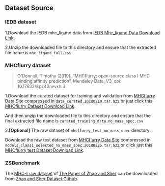 
## Dataset Source

### IEDB dataset
1.Download the IEDB mhc_ligand data from [IEDB Mhc_ligand Data Download Link](https://www.iedb.org/downloader.php?file_name=doc/mhc_ligand_full_single_file.zip).

2.Unzip the downloaded file to this directory and ensure that the extracted file name is `mhc_ligand_full.csv`

### MHCflurry dataset
> O'Donnell, Timothy (2019), “MHCflurry: open-source class I MHC binding affinity prediction”, Mendeley Data, V3, doi: 10.17632/8pz43nvvxh.3

1.Download the curated dataset for training and validation from [MHCflurry Data Site](https://data.mendeley.com/datasets/8pz43nvvxh/1) compressed in `data_curated.20180219.tar.bz2` or just click this [MHCflurry Dataset Download Link](https://data.mendeley.com/public-files/datasets/8pz43nvvxh/files/1f2a42bb-9393-4442-b501-270d500dab37/file_downloaded).

And then unzip the downloaded file to this directory and ensure that the final extracted file name is `curated_training_data.no_mass_spec.csv`

2.__[Optional]__ The raw dataset of `mhcflurry_test_no_mass_spec` directory:

Download the raw test dataset from [MHCflurry Data Site](https://data.mendeley.com/datasets/8pz43nvvxh/1) compressed in `models_class1_selected_no_mass_spec.20180225.tar.bz2` or click just this [MHCflurry test Dataset Download Link](https://data.mendeley.com/public-files/datasets/8pz43nvvxh/files/44cc86f1-6452-4445-bf40-0121cb67221d/file_downloaded).


### ZSBenchmark
The [MHC-I raw dataset](https://doi.org/10.1371/journal.pcbi.1006457.s001) of [The Paper of Zhao and Sher](https://journals.plos.org/ploscompbiol/article?id=10.1371/journal.pcbi.1006457) can be downloaded from [Zhao and Sher Dataset Github](https://github.com/juvejones/MHC_Benchmarking_PLoS_CompBio_Data/tree/master/raw_data/9mer).


